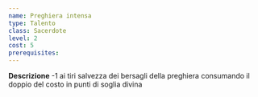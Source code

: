 ```yaml
---
name: Preghiera intensa
type: Talento
class: Sacerdote
level: 2
cost: 5
prerequisites: 
---
```


**Descrizione**
-1 ai tiri salvezza dei bersagli della preghiera consumando il doppio del costo in punti di soglia divina